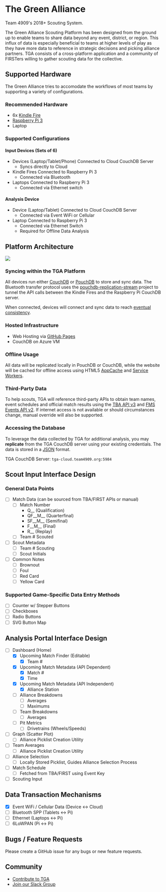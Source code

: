 # The Green Alliance
Team 4909's 2018+ Scouting System.

The Green Alliance Scouting Platform has been designed from the ground up to enable teams to share data beyond any event, district, or region. This influx of data is especially beneficial to teams at higher levels of play as they have more data to reference in strategic decisions and picking alliance partners. TGA consists of a cross-platform application and a community of FIRSTers willing to gather scouting data for the collective.

## Supported Hardware
The Green Alliance tries to accomodate the workflows of most teams by supporting a variety of configurations.

### Recommended Hardware
- 6x [Kindle Fire](http://a.co/7w5EHTq) 
- [Raspberry Pi 3](https://www.raspberrypi.org/products/raspberry-pi-3-model-b/)
- Laptop

### Supported Configurations
#### Input Devices (Sets of 6)
- Devices (Laptop/Tablet/Phone) Connected to Cloud CouchDB Server
  - Syncs directly to Cloud
- Kindle Fires Connected to Raspberry Pi 3
  - Connected via Bluetooth
- Laptops Connected to Raspberry Pi 3
  - Connected via Ethernet switch
  
#### Analysis Device
- Device (Laptop/Tablet) Connected to Cloud CouchDB Server
  - Connected via Event WiFi or Cellular
- Laptop Connected to Raspberry Pi 3
  - Connected via Ethernet Switch
  - Required for Offline Data Analysis
  
## Platform Architecture
![](https://i.imgur.com/E78J5CI.png)

### Syncing within the TGA Platform
All devices run either [CouchDB](https://github.com/apache/couchdb) or [PouchDB](https://github.com/pouchdb/pouchdb) to store and sync data. The Bluetooth transfer protocol uses the [pouchdb-replication-stream](https://github.com/pouchdb-community/pouchdb-replication-stream) project to tunnel the API calls between the Kindle Fires and the Raspberry Pi CouchDB server.

When connected, devices will connect and sync data to reach [eventual consistency](http://docs.couchdb.org/en/2.1.1/intro/consistency.html).

### Hosted Infrastructure
- Web Hosting via [GitHub Pages](https://pages.github.com)
- CouchDB on Azure VM

### Offline Usage
All data will be replicated locally in PouchDB or CouchDB, while the website will be cached for offline access using HTML5 [AppCache](https://developer.mozilla.org/en-US/docs/Web/HTML/Using_the_application_cache) and [Service Workers](https://developer.mozilla.org/en-US/docs/Web/API/Service_Worker_API/Using_Service_Workers).

### Third-Party Data
To help scouts, TGA will reference third-party APIs to obtain team names, event schedules and official match results using the [TBA API v3](https://github.com/fletch3555/tba-api-client-javascript) and [FMS Events API v2](https://frcevents2.docs.apiary.io/#). If internet access is not available or should circumstances change, manual override will also be supported.

### Accessing the Database
To leverage the data collected by TGA for additional analysis, you may __replicate__ from the TGA CouchDB server using your existing credentials. The data is stored in a [JSON](https://www.json.org) format.

TGA CouchDB Server: `tga-cloud.team4909.org:5984`

## Scout Input Interface Design
### General Data Points
- [ ] Match Data (can be sourced from TBA/FIRST APIs or manual)
  - [ ] Match Number
    - Q__   (Qualification)
    - QF__M__  (Quarterfinal)
    - SF__M__  (Semifinal)
    - F__M__   (Final)
    - R__   (Replay)
  - [ ] Team # Scouted
- [ ] Scout Metadata
  - [ ] Team # Scouting
  - [ ] Scout Initials
- [ ] Common Notes 
  - [ ] Brownout
  - [ ] Foul
  - [ ] Red Card
  - [ ] Yellow Card
### Supported Game-Specific Data Entry Methods
- [ ] Counter w/ Stepper Buttons
- [ ] Checkboxes
- [ ] Radio Buttons
- [ ] SVG Button Map

## Analysis Portal Interface Design
- [ ] Dashboard (Home)
  - [X] Upcoming Match Finder (Editable)
    - [X] Team #
  - [X] Upcoming Match Metadata (API Dependent)
    - [X] Match #
    - [X] Time
  - [X] Upcoming Match Metadata (API Independent)
    - [X] Alliance Station
  - [ ] Alliance Breakdowns
    - [ ] Averages
    - [ ] Maximums
  - [ ] Team Breakdowns
    - [ ] Averages
  - [ ] Pit Metrics
    - [ ] Drivetrains (Wheels/Speeds)
- [ ] Graph (Scatter Plot)
  - [ ] Alliance Picklist Creation Utility
- [ ] Team Averages
  - [ ] Alliance Picklist Creation Utility
- [ ] Alliance Selection
  - [ ] Locally Stored Picklist, Guides Alliance Selection Process
- [ ] Match Schedule
  - [ ] Fetched from TBA/FIRST using Event Key
- [ ] Scouting Input

## Data Transaction Mechanisms  
- [X] Event WiFi / Cellular Data (Device <-> Cloud)
- [ ] Bluetooth SPP (Tablets <-> Pi)
- [ ] Ethernet (Laptops <-> Pi)
- [ ] 6LoWPAN (Pi <-> Pi)

## Bugs / Feature Requests
Please create a GitHub issue for any bugs or new feature requests.

## Community
- [Contribute to TGA](Contributing.md) 
- [Join our Slack Group](https://join.slack.com/t/thegreenalliance/shared_invite/enQtMjc3NzUyNjIyNzUzLTdjYTI3NmE5MjJiNGQ3NjJjOWJhZjQzZmU5Y2ZlZWNiNzRiZGFkZThjMWZkZjAwNWVjMWNiZGVmYWQ2MzM0YzY)
